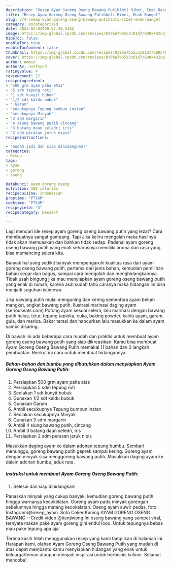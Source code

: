 ```yaml
---
description: "Resep Ayam Goreng Oseng Bawang PutihAnti Ribet, Enak Banget"
title: "Resep Ayam Goreng Oseng Bawang PutihAnti Ribet, Enak Banget"
slug: 374-resep-ayam-goreng-oseng-bawang-putihanti-ribet-enak-banget
category: Uncategorized
date: 2023-02-04T09:57:28.546Z
image: https://img-global.cpcdn.com/recipes/039ba7b55c3c01d7/680x482cq70/ayam-goreng-oseng-bawang-putih-foto-resep-utama.jpg
hideToc: false
enableToc: true
enableTocContent: false
thumbnail: https://img-global.cpcdn.com/recipes/039ba7b55c3c01d7/680x482cq70/ayam-goreng-oseng-bawang-putih-foto-resep-utama.jpg
cover: https://img-global.cpcdn.com/recipes/039ba7b55c3c01d7/680x482cq70/ayam-goreng-oseng-bawang-putih-foto-resep-utama.jpg
author: Admin
authorAv: notfound
ratingvalue: 4
reviewcount: 17
recipeingredient:
- "500 grm ayam paha atas"
- "5 sdm tepung roti"
- "1 sdt kunyit bubuk"
- "1/2 sdt kaldu bubuk"
- " Garam"
- "secukupnya Tepung bumbun instan"
- "secukupnya Minyak"
- "3 sdm margarin"
- "4 siung bawang putih cincang"
- "3 batang daun seledri iris"
- "2 sdm perasan jeruk nipis"
recipeinstructions:

- "Sudah jadi dan siap dihidangkan!"
categories:
- Resep
tags:
- ayam
- goreng
- oseng

katakunci: ayam goreng oseng 
nutrition: 180 calories
recipecuisine: Indonesian
preptime: "PT16M"
cooktime: "PT53M"
recipeyield: "3"
recipecategory: Dessert

---
```



Lagi mencari ide resep ayam goreng oseng bawang putih yang lezat? Cara membuatnya sangat gampang. Tapi Jika keliru mengolah maka hasilnya tidak akan memuaskan dan bahkan tidak sedap. Padahal ayam goreng oseng bawang putih yang enak seharusnya memiliki aroma dan rasa yang bisa memancing selera kita.


Banyak hal yang sedikit banyak mempengaruhi kualitas rasa dari ayam goreng oseng bawang putih, pertama dari jenis bahan, kemudian pemilihan bahan segar dan bagus, sampai cara mengolah dan menghidangkannya. Tidak usah bingung jika mau menyiapkan ayam goreng oseng bawang putih yang enak di rumah, karena asal sudah tahu caranya maka hidangan ini bisa menjadi suguhan istimewa.

Jika bawang putih mulai menguning dan kering sementara ayam belum mangkat, angkat bawang putih. Ilustrasi marinasi daging ayam (seriouseats.com) Potong ayam sesuai selera, lalu marinasi dengan bawang putih halus, telur, tepung tapioka, cuka, baking powder, kaldu ayam, garam, gula, dan merica. Bakar terasi dan hancurkan lalu masukkan ke dalam ayam sambil disaring.


Di bawah ini ada beberapa cara mudah dan praktis untuk membuat ayam goreng oseng bawang putih yang siap dikreasikan. Kamu bisa membuat Ayam Goreng Oseng Bawang Putih memakai 11 bahan dan 0 langkah pembuatan. Berikut ini cara untuk membuat hidangannya.

<!--inarticleads1-->

##### Bahan-bahan dan bumbu yang dibutuhkan dalam menyiapkan Ayam Goreng Oseng Bawang Putih:

1. Persiapkan 500 grm ayam paha atas
1. Persiapkan 5 sdm tepung roti
1. Sediakan 1 sdt kunyit bubuk
1. Gunakan 1/2 sdt kaldu bubuk
1. Gunakan  Garam
1. Ambil secukupnya Tepung bumbun instan
1. Sediakan secukupnya Minyak
1. Gunakan 3 sdm margarin
1. Ambil 4 siung bawang putih, cincang
1. Ambil 3 batang daun seledri, iris
1. Persiapkan 2 sdm perasan jeruk nipis


Masukkan daging ayam ke dalam adonan tepung bumbu. Sembari menunggu, goreng bawang putih geprek sampai kering. Goreng ayam dengan minyak sisa menggoreng bawang putih. Masukkan daging ayam ke dalam adonan bumbu, aduk rata. 

<!--inarticleads2-->

##### Instruksi untuk membuat Ayam Goreng Oseng Bawang Putih:


1. Selesai dan siap dihidangkan!

Panaskan minyak yang cukup banyak, kemudian goreng bawang putih hingga warnanya kecokelatan. Goreng ayam pada minyak gorengan sebelumnya hingga matang kecokelatan. Oseng ayam suwir pedas. foto: Instagram/@resep_ayam. Soto Ceker Kuning AYAM GORENG OSENG BAWANG --Credit video @henjiwong Ini oseng bawang yang sempet viral, ternyata makan pake ayam goreng gini endul looo. Untuk tepungnya bebas mau pake tepung apa aja. 

Terima kasih telah menggunakan resep yang kami tampilkan di halaman ini. Harapan kami, olahan Ayam Goreng Oseng Bawang Putih yang mudah di atas dapat membantu kamu menyiapkan hidangan yang enak untuk keluarga/teman ataupun menjadi inspirasi untuk berbisnis kuliner. Selamat mencoba!
